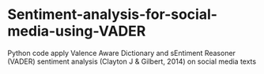 # Sentiment-analysis-for-social-media-using-VADER
Python code apply Valence Aware Dictionary and sEntiment Reasoner (VADER) sentiment analysis (Clayton J &amp; Gilbert, 2014) on social media texts
